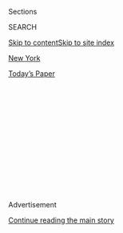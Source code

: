 <div id="app">

<div>

<div>

<div>

<div class="NYTAppHideMasthead css-1q2w90k e1suatyy0">

<div class="section css-ui9rw0 e1suatyy2">

<div class="css-eph4ug er09x8g0">

<div class="css-6n7j50">

</div>

<span class="css-1dv1kvn">Sections</span>

<div class="css-10488qs">

<span class="css-1dv1kvn">SEARCH</span>

</div>

[Skip to content](#site-content)[Skip to site index](#site-index)

</div>

<div id="masthead-section-label" class="css-1wr3we4 eaxe0e00">

[New
York](https://www.nytimes3xbfgragh.onion/section/nyregion)

</div>

<div class="css-10698na e1huz5gh0">

</div>

</div>

<div id="masthead-bar-one" class="section hasLinks css-15hmgas e1csuq9d3">

<div class="css-uqyvli e1csuq9d0">

</div>

<div class="css-1uqjmks e1csuq9d1">

</div>

<div class="css-9e9ivx">

[](https://myaccount.nytimes3xbfgragh.onion/auth/login?response_type=cookie&client_id=vi)

</div>

<div class="css-1bvtpon e1csuq9d2">

[Today’s
Paper](https://www.nytimes3xbfgragh.onion/section/todayspaper)

</div>

</div>

</div>

</div>

<div data-aria-hidden="false">

<div id="site-content" data-role="main">

<div>

<div class="css-1aor85t" style="opacity:0.000000001;z-index:-1;visibility:hidden">

<div class="css-1hqnpie">

<div class="css-epjblv">

<span class="css-17xtcya">[New
York](/section/nyregion)</span><span class="css-x15j1o">|</span><span class="css-fwqvlz">A
Definitive Debunking of Donald Trump’s 9/11
Claims</span>

</div>

<div class="css-k008qs">

<div class="css-1iwv8en">

<span class="css-18z7m18"></span>

<div>

</div>

</div>

<span class="css-1n6z4y">https://nyti.ms/1T1zyzB</span>

<div class="css-1705lsu">

<div class="css-4xjgmj">

<div class="css-4skfbu" data-role="toolbar" data-aria-label="Social Media Share buttons, Save button, and Comments Panel with current comment count" data-testid="share-tools">

  - 
  - 
  - 
  - 
    
    <div class="css-6n7j50">
    
    </div>

  - 

</div>

</div>

</div>

</div>

</div>

</div>

<div class="css-13pd83m">

</div>

<div id="top-wrapper" class="css-1sy8kpn">

<div id="top-slug" class="css-l9onyx">

Advertisement

</div>

[Continue reading the main
story](#after-top)

<div class="ad top-wrapper" style="text-align:center;height:100%;display:block;min-height:250px">

<div id="top" class="place-ad" data-position="top" data-size-key="top">

</div>

</div>

<div id="after-top">

</div>

</div>

<div id="sponsor-wrapper" class="css-1hyfx7x">

<div id="sponsor-slug" class="css-19vbshk">

Supported by

</div>

[Continue reading the main
story](#after-sponsor)

<div id="sponsor" class="ad sponsor-wrapper" style="text-align:center;height:100%;display:block">

</div>

<div id="after-sponsor">

</div>

</div>

[About New York](/column/about-new-york "About New York")

<div class="css-1vkm6nb ehdk2mb0">

# A Definitive Debunking of Donald Trump’s 9/11 Claims

</div>

<div class="css-79elbk" data-testid="photoviewer-wrapper">

<div class="css-z3e15g" data-testid="photoviewer-wrapper-hidden">

</div>

<div class="css-1a48zt4 ehw59r15" data-testid="photoviewer-children">

![<span class="css-16f3y1r e13ogyst0" data-aria-hidden="true">Donald J.
Trump on Saturday in Birmingham, Ala., where he said he had seen
thousands cheering in New Jersey when the World Trade Center fell on
Sept. 11,
2001.</span><span class="css-cnj6d5 e1z0qqy90" itemprop="copyrightHolder"><span class="css-1ly73wi e1tej78p0">Credit...</span><span><span>Eric
Schultz/Associated
Press</span></span></span>](https://static01.graylady3jvrrxbe.onion/images/2015/11/25/nyregion/ABOUT-web1/ABOUT-web1-articleLarge.jpg?quality=75&auto=webp&disable=upscale)

</div>

</div>

<div class="css-xt80pu e12qa4dv0">

<div class="css-18e8msd">

<div class="css-vp77d3 epjyd6m0">

<div class="css-1baulvz">

By [<span class="css-1baulvz last-byline" itemprop="name">Jim
Dwyer</span>](http://www.nytimes3xbfgragh.onion/by/jim-dwyer)

</div>

</div>

  - Nov. 24,
    2015

  - 
    
    <div class="css-4xjgmj">
    
    <div class="css-d8bdto" data-role="toolbar" data-aria-label="Social Media Share buttons, Save button, and Comments Panel with current comment count" data-testid="share-tools">
    
      - 
      - 
      - 
      - 
        
        <div class="css-6n7j50">
        
        </div>
    
      - 
    
    </div>
    
    </div>

</div>

</div>

<div class="section meteredContent css-1r7ky0e" name="articleBody" itemprop="articleBody">

<div class="css-1fanzo5 StoryBodyCompanionColumn">

<div class="css-53u6y8">

How alarmed were New Jersey officials by reports of Muslims dancing in
the streets of Jersey City and Paterson on Sept. 11, 2001, to celebrate
the destruction of the World Trade Center?

They feared riots would break out and were ready to send in the National
Guard and the State Police to preserve order.

But John J. Farmer Jr., then the New Jersey attorney general and the
state’s chief law enforcement officer, said on Tuesday that he ordered
an investigation that very day and found the reports to be bogus, more
wild stories born in the stricken hours after the attacks.

Nevertheless, those ancient, false rumors were recycled as truth over
the weekend by [Donald J.
Trump](http://www.nytimes3xbfgragh.onion/interactive/2015/06/16/us/elections/donald-trump.html?inline=nyt-per "More articles about Donald J. Trump."),
who has folded them into his calls for the national registration of
Muslims and possible closing of mosques. [Speaking in
Alabama](http://www.nytimes3xbfgragh.onion/2015/11/22/us/politics/donald-trump-syrian-muslims-surveillance.html?_r=0),
Mr. Trump said: “Hey, I watched when the World Trade Center came
tumbling down. And I watched in Jersey City, N.J., where thousands and
thousands of people were cheering as that building was coming down.
Thousands of people were cheering.”

</div>

</div>

<div class="css-1fanzo5 StoryBodyCompanionColumn">

<div class="css-53u6y8">

Reporters were unable to find any evidence for his story, but Mr. Trump
stuck with it in a television interview on Sunday. “It did happen,” he
said. “I saw it. It was on television.”

Few people, if any, could address the circumstances more definitively
than Mr. Farmer, who went on to serve as senior counsel to the Sept. 11
commission.

In an account Mr. Farmer provided Tuesday, he described being in the
state’s command center, in Liberty State Park in Jersey City, directly
across the Hudson River from the burning wreckage of the trade center.
The New Jersey State Police radio antenna had been on top of one of the
towers, cutting off communications.

“We were forced to rely on runners for intelligence about what was
happening across the river and in New Jersey,” Mr. Farmer said.

</div>

</div>

<div class="css-1fanzo5 StoryBodyCompanionColumn">

<div class="css-53u6y8">

In the vacuum, rumors were flying, he said. Bombers with suicide vests
were in Times Square. Saboteurs were lurking around power plants. New
York City’s mayor, Rudolph W. Giuliani, was missing.

</div>

</div>

<div class="css-79elbk" data-testid="photoviewer-wrapper">

<div class="css-z3e15g" data-testid="photoviewer-wrapper-hidden">

</div>

<div class="css-1a48zt4 ehw59r15" data-testid="photoviewer-children">

![<span class="css-16f3y1r e13ogyst0" data-aria-hidden="true">John J.
Farmer Jr., a professor of law at Rutgers University and former New
Jersey attorney general, says of Mr. Trump's claim of having seen
Muslims cheering in New Jersey on Sept. 11: "False report. Never
happened."</span><span class="css-cnj6d5 e1z0qqy90" itemprop="copyrightHolder"><span class="css-1ly73wi e1tej78p0">Credit...</span><span>Matt
Rainey for The New York
Times</span></span>](https://static01.graylady3jvrrxbe.onion/images/2015/11/25/nyregion/ABOUT-web2/ABOUT-web2-articleLarge.jpg?quality=75&auto=webp&disable=upscale)

</div>

</div>

<div class="css-1fanzo5 StoryBodyCompanionColumn">

<div class="css-53u6y8">

And then there was the wisp of a story that Mr. Farmer said was most
disturbing of all: “That Muslims were dancing on the rooftops and in the
streets of Jersey City and Paterson.”

Indeed, pockets of radical Islamists had set up in Jersey City in the
past. The 1993 World Trade Center bombers rented a van and stored
chemicals and fertilizers in that city.

Open jubilation at the mass death, Mr. Farmer said, might quickly be
followed by rioting and more deaths. “If true, we would have had to
mobilize the State Police and National Guard and locked the place down,”
he said.

“We followed up on that report instantly because of its implications,”
he added. “The word came back quickly from Jersey City, later from
Paterson. False report. Never happened.”

Political campaigns are notorious for the damage they do to truth, but
Mr. Trump’s presidential run [has erased any lines that would segregate
rumors, facts, mistakes and outright
falsehoods](http://www.politifact.com/personalities/donald-trump/). This
month, he posted a graphic on Twitter that purported to show that 81
percent of white murder victims were killed by blacks; [in fact, 82
percent of whites are murdered by
whites](http://www.factcheck.org/2015/11/trump-retweets-bogus-crime-graphic/).

Confronted by Bill O’Reilly, Mr. Trump essentially shrugged: “I
retweeted somebody that was supposedly an expert, and it was also a
radio show.” He has said, variously, that 200,000 or 250,000 Syrian
refugees would be coming to the United States; the Obama
administration’s actual goal for next year is 10,000, as
[FactCheck.org](http://FactCheck.Org)
[reported](http://www.factcheck.org/2015/10/trump-gets-refugee-numbers-wrong/).

</div>

</div>

<div class="css-1fanzo5 StoryBodyCompanionColumn">

<div class="css-53u6y8">

Indifferent as Mr. Trump is to facts, in retailing the myth of the
dancing Muslims, he could not face a more sober and careful fact-finder
than Mr. Farmer.

Now a [professor of
law](https://law.newark.rutgers.edu/faculty/faculty-profiles/john-j-farmer-jr)
at Rutgers University, he led the Sept. 11 commission’s investigation of
the disarray in the nation’s air defenses on that morning and [exposed
as
fiction](http://www.nytimes3xbfgragh.onion/2011/09/08/nyregion/newly-published-audio-provides-real-time-view-of-911-attacks.html)
claims by the Pentagon that fighter pilots were in hot pursuit of the
hijacked airliners. In fact, military officials did not know about three
of the four hijacked planes until after they had already crashed. That
became the subject of a book by Mr. Farmer, “[The Ground
Truth](http://www.johnfarmerbooks.com/),” which was
[hailed](http://www.nytimes3xbfgragh.onion/2009/11/15/books/review/Heilbrunn-t.html)
by Jacob Heilbrunn in The New York Times as a “precise and reliable
accounting of what happened.”

Mr. Farmer said isolating and stigmatizing Muslims now, whatever its
short-term political appeal, would spawn more alienated Muslim youth and
potential recruits for the Islamic State.

“Whatever the message, it is just plain wrong to cite thousands of
Muslims dancing in Jersey City or Paterson on 9/11 as support,” Mr.
Farmer said. “That simply never happened.”

</div>

</div>

</div>

<div>

</div>

<div>

</div>

<div>

</div>

<div>

<div id="bottom-wrapper" class="css-1ede5it">

<div id="bottom-slug" class="css-l9onyx">

Advertisement

</div>

[Continue reading the main
story](#after-bottom)

<div id="bottom" class="ad bottom-wrapper" style="text-align:center;height:100%;display:block;min-height:90px">

</div>

<div id="after-bottom">

</div>

</div>

</div>

</div>

</div>

## Site Index

<div>

</div>

## Site Information Navigation

  - [© <span>2020</span> <span>The New York Times
    Company</span>](https://help.nytimes3xbfgragh.onion/hc/en-us/articles/115014792127-Copyright-notice)

<!-- end list -->

  - [NYTCo](https://www.nytco.com/)
  - [Contact
    Us](https://help.nytimes3xbfgragh.onion/hc/en-us/articles/115015385887-Contact-Us)
  - [Work with us](https://www.nytco.com/careers/)
  - [Advertise](https://nytmediakit.com/)
  - [T Brand Studio](http://www.tbrandstudio.com/)
  - [Your Ad
    Choices](https://www.nytimes3xbfgragh.onion/privacy/cookie-policy#how-do-i-manage-trackers)
  - [Privacy](https://www.nytimes3xbfgragh.onion/privacy)
  - [Terms of
    Service](https://help.nytimes3xbfgragh.onion/hc/en-us/articles/115014893428-Terms-of-service)
  - [Terms of
    Sale](https://help.nytimes3xbfgragh.onion/hc/en-us/articles/115014893968-Terms-of-sale)
  - [Site
    Map](https://spiderbites.nytimes3xbfgragh.onion)
  - [Help](https://help.nytimes3xbfgragh.onion/hc/en-us)
  - [Subscriptions](https://www.nytimes3xbfgragh.onion/subscription?campaignId=37WXW)

</div>

</div>

</div>

</div>
